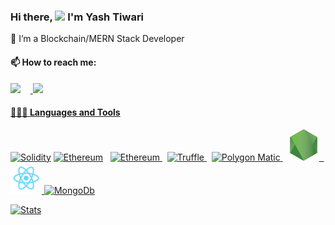 ### Hi there,   <img src="https://github.com/sciencepal/sciencepal/blob/master/assets/Hi.gif" width="29px"> I'm Yash Tiwari

 
👯 I’m a Blockchain/MERN Stack Developer
 #### 📫 How to reach me:

[<img src="https://img.icons8.com/color/48/000000/linkedin.png" width="3.5%"/>](https://www.linkedin.com/in/yash-tiwari-7113b5215/)
 &nbsp; &nbsp;<a href="mailto:official.yasht@gmail.com"> <img src="https://img.icons8.com/fluent/48/000000/gmail.png" width="3.5%"/>

 

#### 👨🏻‍💻 Languages and Tools <br />
<p align="right"> 

<a href="https://soliditylang.org/" target="_blank"><img src="https://icons-for-free.com/iconfiles/png/512/vscode+icons+type+light+solidity-1324451369192236256.png" alt="Solidity" width="50" height="50"></img></a> 
<a href="https://ethereum.org/en/" target="_blank"><img src="https://toppng.com/uploads/preview/innovationhere-is-a-png-file-i-designed-of-ethereum-ethereum-logo-11563061039k7z95jc7md.png" alt="Ethereum" width="50" height="50"></img></a>  &nbsp;
<a href="https://web3js.readthedocs.io/en/v1.5.2/" target="_blank"><img src="https://miro.medium.com/max/1400/1*2GHi9FwnyA5UTJpcxPSG7A.jpeg" alt="Ethereum" width="50" height="50"></img> </a>  &nbsp;
<a href="https://trufflesuite.com/" target="_blank"><img src="https://trufflesuite.com/assets/logo.png" alt="Truffle" width="50" height="50"></img> </a>  &nbsp;
<a href="https://polygon.technology/" target="_blank"><img src="https://cryptologos.cc/logos/polygon-matic-logo.png" alt="Polygon Matic" width="50" height="50"></img> </a> &nbsp;
<a href="https://nodejs.org/en/" target="_blank"><img src="https://raw.githubusercontent.com/github/explore/80688e429a7d4ef2fca1e82350fe8e3517d3494d/topics/nodejs/nodejs.png" alt="NodeJS" width="50" height="50"> </img> &nbsp;
<a href="https://reactjs.org/" target="_blank"><img src="https://raw.githubusercontent.com/github/explore/80688e429a7d4ef2fca1e82350fe8e3517d3494d/topics/react/react.png" alt="ReactJS" width="50" height="50"></img> </a> 
<a href="https://www.mongodb.com/" target="_blank"><img src="https://gcdnb.pbrd.co/images/To8iMwBsYHS6.png" alt="MongoDb" width="50" height="50"></img> </a> 
</p>

[![Stats](https://github-readme-stats.vercel.app/api?username=yasht-007&show_icons=true&title_color=fff&icon_color=79ff97&text_color=9f9f9f&bg_color=151515&count_private=true)](https://github-readme-stats.vercel.app/api?username=yasht-007&show_icons=true&theme=radical)&nbsp; &nbsp; &nbsp; &nbsp; &nbsp; &nbsp; &nbsp; &nbsp; &nbsp; &nbsp; 
